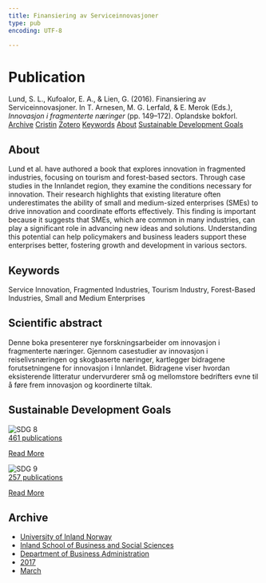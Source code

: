 ```yaml
---
title: Finansiering av Serviceinnovasjoner
type: pub
encoding: UTF-8

---
```

<h1>Publication</h1>
<article id="csl-bib-container-URDF9Z8G" class="csl-bib-container">
  <div class="csl-bib-body"> <div class="csl-entry">Lund, S. L., Kufoalor, E. A., &#38; Lien, G. (2016). Finansiering av Serviceinnovasjoner. In T. Arnesen, M. G. Lerfald, &#38; E. Merok (Eds.), <i>Innovasjon i fragmenterte næringer</i> (pp. 149–172). Oplandske bokforl.</div> </div>
  <div class="csl-bib-buttons">
    <a href="#taxonomy-article-URDF9Z8G" alt="archive" class="csl-bib-button">Archive</a>
    <a href="https://app.cristin.no/results/show.jsf?id=1455097" alt="Cristin" class="csl-bib-button">Cristin</a>
    <a href="http://zotero.org/groups/5881554/items/URDF9Z8G" alt="Zotero" class="csl-bib-button">Zotero</a>
    <a href="#keywords-article-URDF9Z8G" alt="keywords" class="csl-bib-button">Keywords</a>
    <a href="#about-article-URDF9Z8G" alt="about_pub" class="csl-bib-button">About</a>
    <a href="#sdg-article-URDF9Z8G" alt="sdg" class="csl-bib-button">Sustainable Development Goals</a>
  </div>
  <div id="csl-bib-meta-container-URDF9Z8G"></div>
</article>
<div id="csl-bib-meta-URDF9Z8G" class="csl-bib-meta">
  <article id="about-article-URDF9Z8G" class="about_pub-article">
    <h1>About</h1>
    Lund et al. have authored a book that explores innovation in fragmented industries, focusing on tourism and forest-based sectors. Through case studies in the Innlandet region, they examine the conditions necessary for innovation. Their research highlights that existing literature often underestimates the ability of small and medium-sized enterprises (SMEs) to drive innovation and coordinate efforts effectively. This finding is important because it suggests that SMEs, which are common in many industries, can play a significant role in advancing new ideas and solutions. Understanding this potential can help policymakers and business leaders support these enterprises better, fostering growth and development in various sectors.
  </article>
  <article id="keywords-article-URDF9Z8G" class="keywords-article">
    <h1>Keywords</h1>
    Service Innovation, Fragmented Industries, Tourism Industry, Forest-Based Industries, Small and Medium Enterprises
  </article>
  <article id="abstract-article-URDF9Z8G" class="abstract-article">
    <h1>Scientific abstract</h1>
    Denne boka presenterer nye forskningsarbeider om innovasjon i fragmenterte næringer. Gjennom casestudier av innovasjon i reiselivsnæringen og skogbaserte næringer, kartlegger bidragene forutsetningene for innovasjon i Innlandet. Bidragene viser hvordan eksisterende litteratur undervurderer små og mellomstore bedrifters evne til å føre frem innovasjon og koordinerte tiltak.
  </article>
  <article id="sdg-article-URDF9Z8G" class="sdg-article">
    <h1>Sustainable Development Goals</h1>
    <div class="sdg-container"><div id="sdg8" class="sdg">
        <img src="{{< params subfolder >}}images/sdg/sdg08_en.png" class="image" alt="SDG 8">
        <div class="sdg-overlay">
          <a href="/en/archive/?key=?sdg=8#archive" class="sdg-publication-count"><span>461</span> publications</a>
          <p><a href="https://sdgs.un.org/goals/goal8" class="sdg-read-more">Read More</a></p>
        </div>
      </div> <div id="sdg9" class="sdg">
        <img src="{{< params subfolder >}}images/sdg/sdg09_en.png" class="image" alt="SDG 9">
        <div class="sdg-overlay">
          <a href="/en/archive/?key=?sdg=9#archive" class="sdg-publication-count"><span>257</span> publications</a>
          <p><a href="https://sdgs.un.org/goals/goal9" class="sdg-read-more">Read More</a></p>
        </div>
      </div></div>
  </article>
  <article id="taxonomy-article-URDF9Z8G" class="taxonomy-article">
    <h1>Archive</h1>
    <ul>
      <li>
        <a href="/en/archive/?key=3DCRN523">University of Inland Norway</a>
      </li>
      <li>
        <a href="/en/archive/?key=DU8Q9LN9">Inland School of Business and Social Sciences</a>
      </li>
      <li>
        <a href="/en/archive/?key=3IQA89I8">Department of Business Administration</a>
      </li>
      <li>
        <a href="/en/archive/?key=XK3XPH22">2017</a>
      </li>
      <li>
        <a href="/en/archive/?key=PWG8IYUQ">March</a>
      </li>
    </ul>
  </article>
</div>
